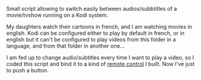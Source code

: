 Small script allowing to switch easily between audios/subbtitles of a movie/tvshow running on a Kodi system.

My daughters watch their cartoons in french, and I am watching movies in english. Kodi can be configured either to play by default in french, or in english but it can't be configured to play videos from this folder in a language, and from that folder in another one... 

I am fed up to change audio/subtitles every time I want to play a video, so I coded this script and bind it to a kind of [remote control](https://www.time0ut.org/blog/posts/adafruit_keyboard/) I built. Now I've just to push a button.
